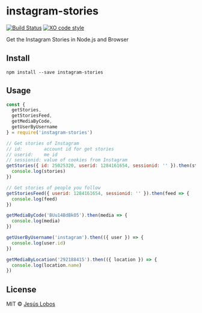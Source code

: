 # instagram-stories

[![Build Status](https://travis-ci.org/jlobos/instagram-stories.svg?branch=master)](https://travis-ci.org/jlobos/instagram-stories)
[![XO code style](https://img.shields.io/badge/code_style-XO-5ed9c7.svg)](https://github.com/sindresorhus/xo)

Get the Instagram Stories in Node.js and Browser

## Install

```
npm install --save instagram-stories
```

## Usage

```js
const {
  getStories,
  getStoriesFeed,
  getMediaByCode,
  getUserByUsername
} = require('instagram-stories')

// Get stories of Instagram
// id:        account id for get stories
// userid:    me id
// sessionid: value of cookies from Instagram
getStories({ id: 25025320, userid: 1284161654, sessionid: '' }).then(stories => {
  console.log(stories)
})

// Get stories of people you follow
getStoriesFeed({ userid: 1284161654, sessionid: '' }).then(feed => {
  console.log(feed)
}) 

getMediaByCode('BUu14BdBkO5').then(media => {
  console.log(media)
})

getUserByUsername('instagram').then(({ user }) => {
  console.log(user.id)
})

getMediaByLocation('292188415').then(({ location }) => {
  console.log(location.name)
})
```

## License

MIT © [Jesús Lobos](https://jlobos.com/)
